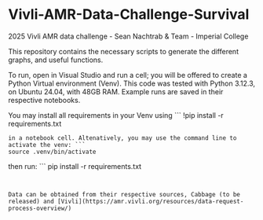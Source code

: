 # Vivli-AMR-Data-Challenge-Survival
2025 Vivli AMR data challenge - Sean Nachtrab &amp; Team - Imperial College

This repository contains the necessary scripts to generate the different graphs, and useful functions.

To run, open in Visual Studio and run a cell; you will be offered to create a Python Virtual environment (Venv). This code was tested with Python 3.12.3, on Ubuntu 24.04, with 48GB RAM. Example runs are saved in their respective notebooks.

You may install all requirements in your Venv using ```
!pip install -r requirements.txt
```
in a notebook cell. Altenatively, you may use the command line to activate the venv: ```
source .venv/bin/activate
```
then run: ```
pip install -r requirements.txt
```


Data can be obtained from their respective sources, Cabbage (to be released) and [Vivli](https://amr.vivli.org/resources/data-request-process-overview/)



